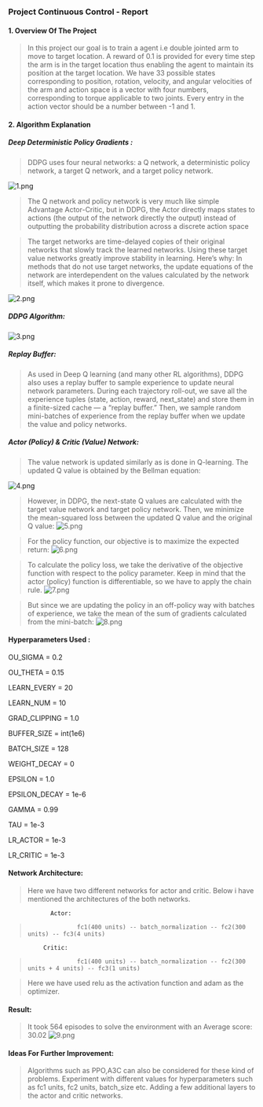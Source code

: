
### Project Continuous Control - Report

#### 1. Overview Of The Project

> In this project our goal is to train a agent i.e double jointed arm to move to target location. A reward of 0.1 is provided for every time step the arm is in the target location thus enabling the agent to maintain its position at the target location.
We have 33 possible states corresponding to position, rotation, velocity, and angular velocities of the arm and action space is a vector with four numbers, corresponding to torque applicable to two joints. Every entry in the action vector should be a number between -1 and 1.

#### 2. Algorithm Explanation

##### Deep Deterministic Policy Gradients :
> DDPG uses four neural networks: a Q network, a deterministic policy network, a target Q network, and a target policy network.

![1.png](attachment:1.png)

> The Q network and policy network is very much like simple Advantage Actor-Critic, but in DDPG, the Actor directly maps states to actions (the output of the network directly the output) instead of outputting the probability distribution across a discrete action space

> The target networks are time-delayed copies of their original networks that slowly track the learned networks. Using these target value networks greatly improve stability in learning. Here’s why: In methods that do not use target networks, the update equations of the network are interdependent on the values calculated by the network itself, which makes it prone to divergence.

![2.png](attachment:image.png)

##### DDPG Algorithm:

![3.png](attachment:image.png)

##### Replay Buffer:
> As used in Deep Q learning (and many other RL algorithms), DDPG also uses a replay buffer to sample experience to update neural network parameters. During each trajectory roll-out, we save all the experience tuples (state, action, reward, next_state) and store them in a finite-sized cache — a “replay buffer.” Then, we sample random mini-batches of experience from the replay buffer when we update the value and policy networks.

##### Actor (Policy) & Critic (Value) Network:
> The value network is updated similarly as is done in Q-learning. The updated Q value is obtained by the Bellman equation:

![4.png](attachment:image.png)

> However, in DDPG, the next-state Q values are calculated with the target value network and target policy network. Then, we minimize the mean-squared loss between the updated Q value and the original Q value:
![5.png](attachment:image.png)

> For the policy function, our objective is to maximize the expected return:
![6.png](attachment:image.png)

> To calculate the policy loss, we take the derivative of the objective function with respect to the policy parameter. Keep in mind that the actor (policy) function is differentiable, so we have to apply the chain rule.
![7.png](attachment:image.png)

> But since we are updating the policy in an off-policy way with batches of experience, we take the mean of the sum of gradients calculated from the mini-batch:
![8.png](attachment:image.png)

#### Hyperparameters Used :
<p>
OU_SIGMA = 0.2
    
OU_THETA = 0.15

LEARN_EVERY = 20 

LEARN_NUM = 10  

GRAD_CLIPPING = 1.0  

BUFFER_SIZE = int(1e6) 

BATCH_SIZE = 128   

WEIGHT_DECAY = 0     

EPSILON = 1.0        

EPSILON_DECAY = 1e-6

GAMMA = 0.99        

TAU = 1e-3          

LR_ACTOR = 1e-3      

LR_CRITIC = 1e-3  

</p>

#### Network Architecture:
> Here we have two different networks for actor and critic. Below i have mentioned the architectures of the both networks.

                Actor:
>                   fc1(400 units) -- batch_normalization -- fc2(300 units) -- fc3(4 units)

              Critic:
>                   fc1(400 units) -- batch_normalization -- fc2(300 units + 4 units) -- fc3(1 units)

> Here we have used relu as the activation function and adam as the optimizer.

#### Result:
> It took 564 episodes to solve the environment with an Average score: 30.02
![9.png](attachment:image.png)

#### Ideas For Further Improvement:
> Algorithms such as PPO,A3C can also be considered for these kind of problems.
> Experiment with different values for hyperparameters such as fc1 units, fc2 units, batch_size etc.
> Adding a few additional layers to the actor and critic networks.


```python

```
